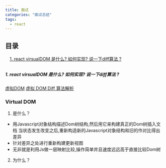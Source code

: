 ```yaml
---
title: 面试
categories: "面试总结"
tags:
  - react
---
```

<h2>目录</h2>

&emsp;[1. react virsualDOM 是什么? 如何实现? 说一下diff算法 ?](#k1)


## <h5 id='k1'>1. react virsualDOM 是什么? 如何实现? 说一下diff算法 ?</h5>
[虚拟DOM](https://www.jianshu.com/p/616999666920)
[虚拟 DOM Diff 算法解析](https://www.infoq.cn/article/react-dom-diff/)

### Virtual DOM
1. 是什么？
- 用Javascript对象结构描述Dom树结构,然后用它来构建真正的Dom树插入文档
当状态发生改变之后,重新构造新的Javascript对象结构和旧的作对比得出差异
- 针对差异之处进行重新构建更新视图
- 无非就是利用Js做一层映射比较,操作简单并且速度远远高于直接比较Dom树

2. 为什么？


